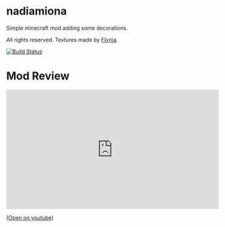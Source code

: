 # nadiamiona
Simple minecraft mod adding some decorations.

All rights reserved. Textures made by [Flyrija][0].

[![Build Status](https://travis-ci.org/MoriTanosuke/nadiamiona.svg?branch=master)](https://travis-ci.org/MoriTanosuke/nadiamiona)

# Mod Review

<iframe width="560" height="315" src="https://www.youtube-nocookie.com/embed/bj9sP5jPlbE?rel=0" frameborder="0" allowfullscreen></iframe>

([Open on youtube][1])

[0]: https://www.youtube.com/user/Flyrija
[1]: https://www.youtube.com/watch?v=bj9sP5jPlbE
